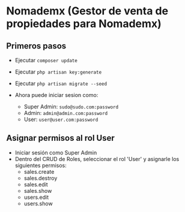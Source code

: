 
# Nomademx (Gestor de venta de propiedades para Nomademx)

## Primeros pasos

- Ejecutar ``composer update``
- Ejecutar ``php artisan key:generate``
- Ejecutar ``php artisan migrate --seed``

- Ahora puede iniciar sesion como:
    - Super Admin: ``sudo@sudo.com:password``
    - Admin: ``admin@admin.com:password``
    - User: ``user@user.com:password``

## Asignar permisos al rol User

- Iniciar sesión como Super Admin
- Dentro del CRUD de Roles, seleccionar el rol 'User' y asignarle los siguientes permisos:
    - sales.create
    - sales.destroy
    - sales.edit
    - sales.show
    - users.edit
    - users.show
